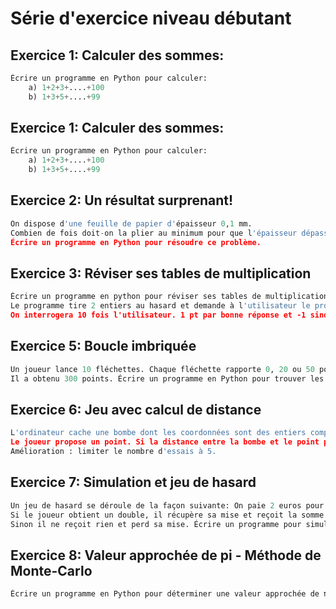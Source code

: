 # Série d'exercice niveau débutant

## Exercice 1: Calculer des sommes:
```python 
Écrire un programme en Python pour calculer:
    a) 1+2+3+....+100
    b) 1+3+5+....+99
```

## Exercice 1: Calculer des sommes:
```python 
Écrire un programme en Python pour calculer:
    a) 1+2+3+....+100
    b) 1+3+5+....+99
```

## Exercice 2: Un résultat surprenant!
```python 
On dispose d'une feuille de papier d'épaisseur 0,1 mm.
Combien de fois doit-on la plier au minimum pour que l'épaisseur dépasse la hauteur de la tour Eiffel 324 m.
Écrire un programme en Python pour résoudre ce problème.
```

## Exercice 3: Réviser ses tables de multiplication
```python 
Écrire un programme en python pour réviser ses tables de multiplication.
Le programme tire 2 entiers au hasard et demande à l'utilisateur le produit.
On interrogera 10 fois l'utilisateur. 1 pt par bonne réponse et -1 sinon.
```

## Exercice 5: Boucle imbriquée
```python 
Un joueur lance 10 fléchettes. Chaque fléchette rapporte 0, 20 ou 50 points selon la zone touchée.
Il a obtenu 300 points. Écrire un programme en Python pour trouver les différentes possibilités.
```

## Exercice 6: Jeu avec calcul de distance
```python 
L'ordinateur cache une bombe dont les coordonnées sont des entiers compris entre 0 et 100 inclus.
Le joueur propose un point. Si la distance entre la bombe et le point proposé est inférieure ou égale à 10, le programme affiche "Bravo", sinon le joueur doit proposer à nouveau un point.
Amélioration : limiter le nombre d'essais à 5.
```

## Exercice 7: Simulation et jeu de hasard
```python 
Un jeu de hasard se déroule de la façon suivante: On paie 2 euros pour jouer puis on lance 2 dés non truqués tétraédriques.
Si le joueur obtient un double, il récupère sa mise et reçoit la somme des points marqués.
Sinon il ne reçoit rien et perd sa mise. Écrire un programme pour simuler ce jeu. Conseilleriez-vous ce jeu?
```

## Exercice 8: Valeur approchée de pi - Méthode de Monte-Carlo
```python 
Écrire un programme en Python pour déterminer une valeur approchée de π par la méthode de Monte-Carlo.
```

